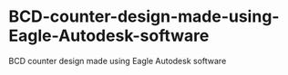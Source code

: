 # BCD-counter-design-made-using-Eagle-Autodesk-software
BCD counter design made using Eagle Autodesk software
